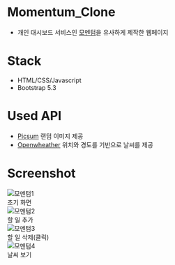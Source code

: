 # Momentum_Clone
- 개인 대시보드 서비스인 [모멘텀](https://chrome.google.com/webstore/detail/momentum/laookkfknpbbblfpciffpaejjkokdgca)을 유사하게 제작한 웹페이지

# Stack
- HTML/CSS/Javascript
- Bootstrap 5.3

# Used API
- [Picsum](https://picsum.photos/)  랜덤 이미지 제공
- [Openwheather](https://openweathermap.org/) 위치와 경도를 기반으로 날씨를 제공

# Screenshot
![모멘텀1](https://github.com/SoinDosa/Momentum_Clone/assets/28949163/c9d7ea97-e4f0-4faa-9615-1b8a62a7e636)
<br>초기 화면<br>
![모멘텀2](https://github.com/SoinDosa/Momentum_Clone/assets/28949163/520cf250-7df6-4f97-89e7-8ce137a75f5c)
<br>할 일 추가<br>
![모멘텀3](https://github.com/SoinDosa/Momentum_Clone/assets/28949163/37e8443d-cb81-4ae8-96b9-9368f455a43c)
<br>할 일 삭제(클릭)<br>
![모멘텀4](https://github.com/SoinDosa/Momentum_Clone/assets/28949163/f92a8f3a-bf9f-494a-b104-25d5da9a3cb2)
<br>날씨 보기<br>

